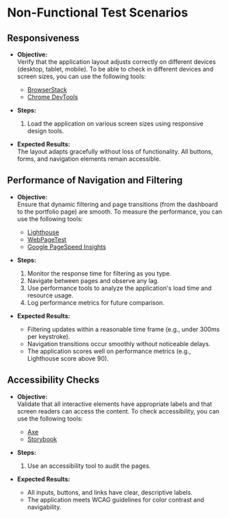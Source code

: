 # Non-Functional Test Scenarios

## Responsiveness

- **Objective:**  
  Verify that the application layout adjusts correctly on different devices (desktop, tablet, mobile). To be able to check in different devices and screen sizes, you can use the following tools:

  - [BrowserStack](https://www.browserstack.com/)
  - [Chrome DevTools](https://developers.google.com/web/tools/chrome-devtools)

- **Steps:**

  1. Load the application on various screen sizes using responsive design tools.

- **Expected Results:**  
  The layout adapts gracefully without loss of functionality. All buttons, forms, and navigation elements remain accessible.

## Performance of Navigation and Filtering

- **Objective:**  
  Ensure that dynamic filtering and page transitions (from the dashboard to the portfolio page) are smooth. To measure the performance, you can use the following tools:

  - [Lighthouse](https://developers.google.com/web/tools/lighthouse)
  - [WebPageTest](https://www.webpagetest.org/)
  - [Google PageSpeed Insights](https://developers.google.com/speed/pagespeed/insights/)

- **Steps:**

  1. Monitor the response time for filtering as you type.
  2. Navigate between pages and observe any lag.
  3. Use performance tools to analyze the application's load time and resource usage.
  4. Log performance metrics for future comparison.

- **Expected Results:**
  - Filtering updates within a reasonable time frame (e.g., under 300ms per keystroke).
  - Navigation transitions occur smoothly without noticeable delays.
  - The application scores well on performance metrics (e.g., Lighthouse score above 90).

## Accessibility Checks

- **Objective:**  
  Validate that all interactive elements have appropriate labels and that screen readers can access the content. To check accessibility, you can use the following tools:

  - [Axe](https://www.deque.com/axe/)
  - [Storybook](https://storybook.js.org/)

- **Steps:**

  1. Use an accessibility tool to audit the pages.

- **Expected Results:**
  - All inputs, buttons, and links have clear, descriptive labels.
  - The application meets WCAG guidelines for color contrast and navigability.
